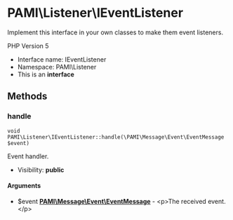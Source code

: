 PAMI\Listener\IEventListener
===============

Implement this interface in your own classes to make them event listeners.

PHP Version 5


* Interface name: IEventListener
* Namespace: PAMI\Listener
* This is an **interface**






Methods
-------


### handle

    void PAMI\Listener\IEventListener::handle(\PAMI\Message\Event\EventMessage $event)

Event handler.



* Visibility: **public**


#### Arguments
* $event **[PAMI\Message\Event\EventMessage](PAMI-Message-Event-EventMessage.md)** - &lt;p&gt;The received event.&lt;/p&gt;


